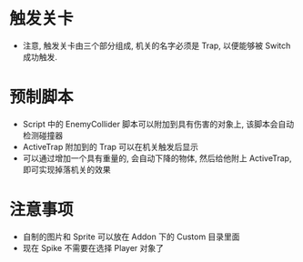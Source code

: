 # 触发关卡

- 注意, 触发关卡由三个部分组成, 机关的名字必须是 Trap, 以便能够被 Switch 成功触发.

# 预制脚本

- Script 中的 EnemyCollider 脚本可以附加到具有伤害的对象上, 该脚本会自动检测碰撞器
- ActiveTrap 附加到的 Trap 可以在机关触发后显示
- 可以通过增加一个具有重量的, 会自动下降的物体, 然后给他附上 ActiveTrap, 即可实现掉落机关的效果

# 注意事项

- 自制的图片和 Sprite 可以放在 Addon 下的 Custom 目录里面
- 现在 Spike 不需要在选择 Player 对象了